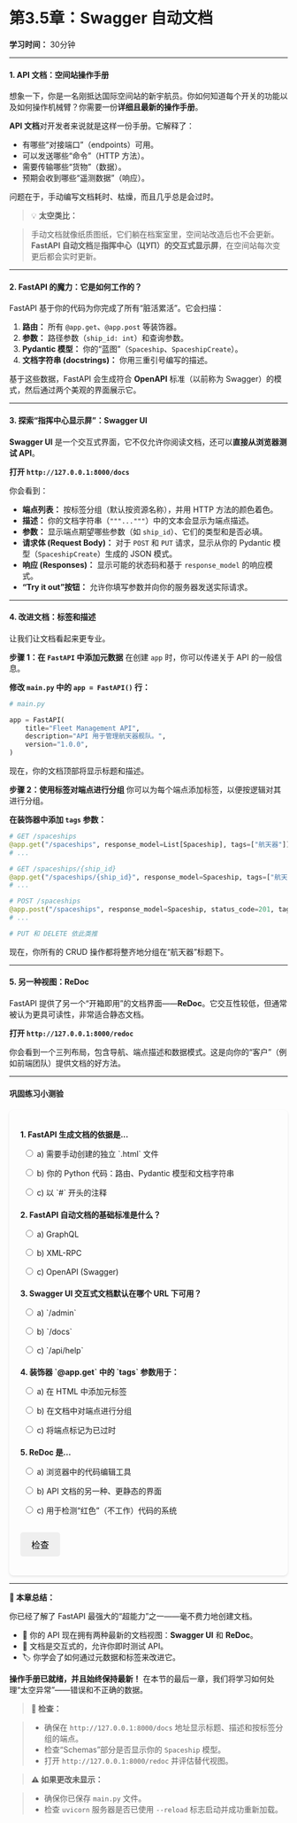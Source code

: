# **第3.5章：Swagger 自动文档**
**学习时间：** 30分钟

---

#### **1. API 文档：空间站操作手册**
想象一下，你是一名刚抵达国际空间站的新宇航员。你如何知道每个开关的功能以及如何操作机械臂？你需要一份**详细且最新的操作手册**。

**API 文档**对开发者来说就是这样一份手册。它解释了：

- 有哪些“对接端口”（endpoints）可用。
- 可以发送哪些“命令”（HTTP 方法）。
- 需要传输哪些“货物”（数据）。
- 预期会收到哪些“遥测数据”（响应）。

问题在于，手动编写文档耗时、枯燥，而且几乎总是会过时。

> 💡 **太空类比：**

> 手动文档就像纸质图纸，它们躺在档案室里，空间站改造后也不会更新。
> **FastAPI 自动文档**是**指挥中心（ЦУП）的交互式显示屏**，在空间站每次变更后都会实时更新。

---

#### **2. FastAPI 的魔力：它是如何工作的？**
FastAPI 基于你的代码为你完成了所有“脏活累活”。它会扫描：

1.  **路由：** 所有 `@app.get`、`@app.post` 等装饰器。
2.  **参数：** 路径参数（`ship_id: int`）和查询参数。
3.  **Pydantic 模型：** 你的“蓝图”（`Spaceship`、`SpaceshipCreate`）。
4.  **文档字符串 (docstrings)：** 你用三重引号编写的描述。

基于这些数据，FastAPI 会生成符合 **OpenAPI** 标准（以前称为 Swagger）的模式，然后通过两个美观的界面展示它。

---

#### **3. 探索“指挥中心显示屏”：Swagger UI**
**Swagger UI** 是一个交互式界面，它不仅允许你阅读文档，还可以**直接从浏览器测试 API**。

**打开 `http://127.0.0.1:8000/docs`**

你会看到：

- **端点列表：** 按标签分组（默认按资源名称），并用 HTTP 方法的颜色着色。
- **描述：** 你的文档字符串（`"""..."""`）中的文本会显示为端点描述。
- **参数：** 显示端点期望哪些参数（如 `ship_id`）、它们的类型和是否必填。
- **请求体 (Request Body)：** 对于 `POST` 和 `PUT` 请求，显示从你的 Pydantic 模型（`SpaceshipCreate`）生成的 JSON 模式。
- **响应 (Responses)：** 显示可能的状​​态码和基于 `response_model` 的响应模式。
- **“Try it out”按钮：** 允许你填写参数并向你的服务器发送实际请求。

---

#### **4. 改进文档：标签和描述**
让我们让文档看起来更专业。

**步骤 1：在 `FastAPI` 中添加元数据**
在创建 `app` 时，你可以传递关于 API 的一般信息。

**修改 `main.py` 中的 `app = FastAPI()` 行：**
```python
# main.py

app = FastAPI(
    title="Fleet Management API",
    description="API 用于管理航天器舰队。",
    version="1.0.0",
)
```
现在，你的文档顶部将显示标题和描述。

**步骤 2：使用标签对端点进行分组**
你可以为每个端点添加标签，以便按逻辑对其进行分组。

**在装饰器中添加 `tags` 参数：**
```python
# GET /spaceships
@app.get("/spaceships", response_model=List[Spaceship], tags=["航天器"])
# ...

# GET /spaceships/{ship_id}
@app.get("/spaceships/{ship_id}", response_model=Spaceship, tags=["航天器"])
# ...

# POST /spaceships
@app.post("/spaceships", response_model=Spaceship, status_code=201, tags=["航天器"])
# ...

# PUT 和 DELETE 依此类推
```
现在，你所有的 CRUD 操作都将整齐地分组在“航天器”标题下。

---

#### **5. 另一种视图：ReDoc**
FastAPI 提供了另一个“开箱即用”的文档界面——**ReDoc**。它交互性较低，但通常被认为更具可读性，非常适合静态文档。

**打开 `http://127.0.0.1:8000/redoc`**

你会看到一个三列布局，包含导航、端点描述和数据模式。这是向你的“客户”（例如前端团队）提供文档的好方法。

---

#### **巩固练习小测验**

<style>
    #quiz-container {
        border-radius: 8px;
        padding: 20px;
        margin-top: 20px;
        box-shadow: 0 2px 4px rgba(0,0,0,0.1);
    }
    .question {
        margin-bottom: 15px;
    }
    .question p {
        font-weight: bold;
        margin-bottom: 10px;
    }
    #quiz-container label {
        display: block;
        margin-bottom: 5px;
        cursor: pointer;
        padding: 5px;
        border-radius: 4px;
    }
    #quiz-container button {
        border: none;
        padding: 10px 20px;
        border-radius: 5px;
        cursor: pointer;
        font-size: 16px;
        margin-top: 10px;
    }
    #quiz-container button:hover {
    }
    #quiz-results {
        margin-top: 20px;
        padding: 15px;
        border-radius: 5px;
    }
</style>


<div id="quiz-container">
  <form id="quiz-form">
    <div class="question">
      <p>1. FastAPI 生成文档的依据是...</p>
      <label><input type="radio" name="q1" value="a"> a) 需要手动创建的独立 `.html` 文件</label>
      <label><input type="radio" name="q1" value="b"> b) 你的 Python 代码：路由、Pydantic 模型和文档字符串</label>
      <label><input type="radio" name="q1" value="c"> c) 以 `#` 开头的注释</label>
    </div>
    <div class="question">
      <p>2. FastAPI 自动文档的基础标准是什么？</p>
      <label><input type="radio" name="q2" value="a"> a) GraphQL</label>
      <label><input type="radio" name="q2" value="b"> b) XML-RPC</label>
      <label><input type="radio" name="q2" value="c"> c) OpenAPI (Swagger)</label>
    </div>
    <div class="question">
      <p>3. Swagger UI 交互式文档默认在哪个 URL 下可用？</p>
      <label><input type="radio" name="q3" value="a"> a) `/admin`</label>
      <label><input type="radio" name="q3" value="b"> b) `/docs`</label>
      <label><input type="radio" name="q3" value="c"> c) `/api/help`</label>
    </div>
    <div class="question">
      <p>4. 装饰器 `@app.get` 中的 `tags` 参数用于：</p>
      <label><input type="radio" name="q4" value="a"> a) 在 HTML 中添加元标签</label>
      <label><input type="radio" name="q4" value="b"> b) 在文档中对端点进行分组</label>
      <label><input type="radio" name="q4" value="c"> c) 将端点标记为已过时</label>
    </div>
    <div class="question">
      <p>5. ReDoc 是...</p>
      <label><input type="radio" name="q5" value="a"> a) 浏览器中的代码编辑工具</label>
      <label><input type="radio" name="q5" value="b"> b) API 文档的另一种、更静态的界面</label>
      <label><input type="radio" name="q5" value="c"> c) 用于检测“红色”（不工作）代码的系统</label>
    </div>
    <button type="button" onclick="checkQuizAnswers()">检查</button>
  </form>
  <div id="quiz-results" style="display:none;"></div>
</div>

<script>
  function checkQuizAnswers() {
    const correctAnswers = { q1: 'b', q2: 'c', q3: 'b', q4: 'b', q5: 'b' };
    const form = document.getElementById('quiz-form');
    const resultsContainer = document.getElementById('quiz-results');
    let score = 0;
    let resultsHTML = '<h4>结果：</h4><ul>';

    for (const [question, correctAnswer] of Object.entries(correctAnswers)) {
      const questionDiv = form.querySelector(`input[name="${question}"]`).closest('.question');
      const labels = questionDiv.querySelectorAll('label');
      labels.forEach(l => {
          l.style.color = 'inherit';
          l.style.fontWeight = 'normal';
          l.style.border = 'none';
      });

      const userAnswer = form.elements[question] ? form.elements[question].value : undefined;

      if (userAnswer) {
        const selectedLabel = form.querySelector(`input[name="${question}"][value="${userAnswer}"]`).parentElement;
        if (userAnswer === correctAnswer) {
          score++;
          selectedLabel.style.fontWeight = 'bold';
          resultsHTML += `<li>问题 ${question.slice(1)}: <span style="color:green;">正确！</span></li>`;
        } else {
          selectedLabel.style.fontWeight = 'bold';
          const correctLabel = form.querySelector(`input[name="${question}"][value="${correctAnswer}"]`).parentElement;
          correctLabel.style.fontWeight = 'bold';
          resultsHTML += `<li>问题 ${question.slice(1)}: <span style="color:red;">错误。</span>正确答案：<b>${correctAnswer.toUpperCase()}</b></li>`;
        }
      } else {
        resultsHTML += `<li>问题 ${question.slice(1)}: <span style="color:orange;">未作答。</span></li>`;
      }
    }

    resultsHTML += `</ul><p><b>你的得分：${score} / ${Object.keys(correctAnswers).length}</b></p>`;
    resultsContainer.innerHTML = resultsHTML;
    resultsContainer.style.display = 'block';
  }
</script>

---

**🚀 本章总结：**

你已经了解了 FastAPI 最强大的“超能力”之一——毫不费力地创建文档。

- 📖 你的 API 现在拥有两种最新的文档视图：**Swagger UI** 和 **ReDoc**。
- 🔬 文档是交互式的，允许你即时测试 API。
- 🏷️ 你学会了如何通过元数据和标签来改进它。

**操作手册已就绪，并且始终保持最新！** 在本节的最后一章，我们将学习如何处理“太空异常”——错误和不正确的数据。

> **📌 检查：**

> - 确保在 `http://127.0.0.1:8000/docs` 地址显示标题、描述和按标签分组的端点。
> - 检查“Schemas”部分是否显示你的 `Spaceship` 模型。
> - 打开 `http://127.0.0.1:8000/redoc` 并评估替代视图。

> **⚠️ 如果更改未显示：**

> - 确保你已保存 `main.py` 文件。
> - 检查 `uvicorn` 服务器是否已使用 `--reload` 标志启动并成功重新加载。